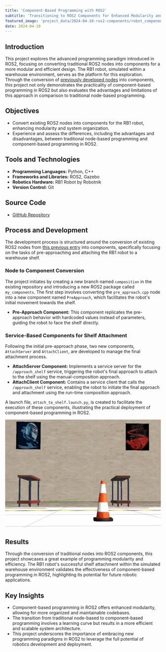 ```yaml
---
title: 'Component-Based Programming with ROS2'
subtitle: 'Transitioning to ROS2 Components for Enhanced Modularity and Efficiency'
featured_image: 'project_data/2024-04-10-ros2-components/robot_component_cover.gif'
date: 2024-04-10
---
```


## Introduction
This project explores the advanced programming paradigm introduced in ROS2, focusing on converting traditional ROS2 nodes into components for a more modular and efficient design. The RB1 robot, simulated within a warehouse environment, serves as the platform for this exploration. Through the conversion of [previously developed nodes](https://miguelsolissegura.com/project/shelf-attachment) into components, this project not only demonstrates the practicality of component-based programming in ROS2 but also evaluates the advantages and limitations of this approach in comparison to traditional node-based programming.

## Objectives
- Convert existing ROS2 nodes into components for the RB1 robot, enhancing modularity and system organization.
- Experience and assess the differences, including the advantages and disadvantages, between traditional node-based programming and component-based programming in ROS2.

## Tools and Technologies

- **Programming Languages:** Python, C++
- **Frameworks and Libraries:** ROS2, Gazebo
- **Robotics Hardware:** RB1 Robot by Robotnik
- **Version Control:** Git

## Source Code
- [GitHub Repository](https://github.com/MiguelSolisSegura/warehouse_robotics)

## Process and Development
The development process is structured around the conversion of existing ROS2 nodes from [this previous entry](https://miguelsolissegura.com/project/shelf-attachment) into components, specifically focusing on the tasks of pre-approaching and attaching the RB1 robot to a warehouse shelf.

### Node to Component Conversion
The project initiates by creating a new branch named `composition` in the existing repository and introducing a new ROS2 package called `my_components`. The first step involves converting the `pre_approach.cpp` node into a new component named `PreApproach`, which facilitates the robot's initial movement towards the shelf.

- **Pre-Approach Component:** This component replicates the pre-approach behavior with hardcoded values instead of parameters, guiding the robot to face the shelf directly.

### Service-Based Components for Shelf Attachment
Following the initial pre-approach phase, two new components, `AttachServer` and `AttachClient`, are developed to manage the final attachment process.

- **AttachServer Component:** Implements a service server for the `/approach_shelf` service, triggering the robot's final approach to attach to the shelf using the manual-composition approach.
- **AttachClient Component:** Contains a service client that calls the `/approach_shelf` service, enabling the robot to initiate the final approach and attachment using the run-time composition approach.

A launch file, `attach_to_shelf.launch.py`, is created to facilitate the execution of these components, illustrating the practical deployment of component-based programming in ROS2.

![](/project_data/2024-04-10-ros2-components/robot_component_cover.gif)

## Results
Through the conversion of traditional nodes into ROS2 components, this project showcases a great example of programming modularity and efficiency. The RB1 robot's successful shelf attachment within the simulated warehouse environment validates the effectiveness of component-based programming in ROS2, highlighting its potential for future robotic applications.

## Key Insights
- Component-based programming in ROS2 offers enhanced modularity, allowing for more organized and maintainable codebases.
- The transition from traditional node-based to component-based programming involves a learning curve but results in a more efficient and scalable system architecture.
- This project underscores the importance of embracing new programming paradigms in ROS2 to leverage the full potential of robotics development and deployment.